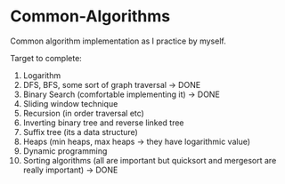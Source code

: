 # Common-Algorithms
Common algorithm implementation as I practice by myself.

Target to complete:
1. Logarithm
2. DFS, BFS, some sort of graph traversal -> DONE
3. Binary Search (comfortable implementing it) -> DONE
4. Sliding window technique 
5. Recursion (in order traversal etc)
6. Inverting binary tree and reverse linked tree
7. Suffix tree (its a data structure)
8. Heaps (min heaps, max heaps -> they have logarithmic value)
9. Dynamic programming
10. Sorting algorithms (all are important but quicksort and mergesort are really important) -> DONE

